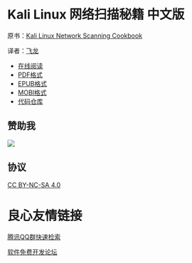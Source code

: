 # Kali Linux 网络扫描秘籍 中文版

原书：[Kali Linux Network Scanning Cookbook](https://www.packtpub.com/networking-and-servers/kali-linux-network-scanning-cookbook)

译者：[飞龙](https://github.com/wizardforcel)

+ [在线阅读](https://www.gitbook.com/book/wizardforcel/kali-linux-network-scanning-cookbook/details)
+ [PDF格式](https://www.gitbook.com/download/pdf/book/wizardforcel/kali-linux-network-scanning-cookbook)
+ [EPUB格式](https://www.gitbook.com/download/epub/book/wizardforcel/kali-linux-network-scanning-cookbook)
+ [MOBI格式](https://www.gitbook.com/download/mobi/book/wizardforcel/kali-linux-network-scanning-cookbook)
+ [代码仓库](http://git.oschina.net/wizardforcel/kali-linux-network-scanning-cookbook-zh)

## 赞助我

![](img/qr_alipay.png)

## 协议

[CC BY-NC-SA 4.0](http://creativecommons.org/licenses/by-nc-sa/4.0/)


 # 良心友情链接

[腾讯QQ群快速检索](http://u.720life.cn/s/8cf73f7c)

[软件免费开发论坛](http://u.720life.cn/s/bbb01dc0)